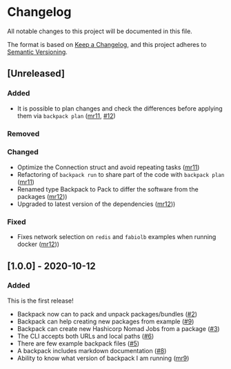 # Changelog
All notable changes to this project will be documented in this file.

The format is based on [Keep a Changelog](https://keepachangelog.com/en/1.0.0/),
and this project adheres to [Semantic Versioning](https://semver.org/spec/v2.0.0.html).

## [Unreleased]
### Added 
- It is possible to plan changes and check the differences before applying them via `backpack plan` ([mr11](https://gitlab.com/Qm64/backpack/-/merge_requests/11), [#12](https://gitlab.com/Qm64/backpack/-/issues/12))
### Removed
### Changed
- Optimize the Connection struct and avoid repeating tasks ([mr11](https://gitlab.com/Qm64/backpack/-/merge_requests/11))
- Refactoring of `backpack run` to share part of the code with `backpack plan` ([mr11](https://gitlab.com/Qm64/backpack/-/merge_requests/11))
- Renamed type Backpack to Pack to differ the software from the packages ([mr12](https://gitlab.com/Qm64/backpack/-/merge_requests/12)))
- Upgraded to latest version of the dependencies ([mr12](https://gitlab.com/Qm64/backpack/-/merge_requests/12)))
### Fixed
- Fixes network selection on `redis` and `fabiolb` examples when running docker ([mr12](https://gitlab.com/Qm64/backpack/-/merge_requests/12)))

## [1.0.0] - 2020-10-12
### Added
This is the first release!
- Backpack now can to pack and unpack packages/bundles ([#2](https://gitlab.com/Qm64/backpack/-/issues/2))
- Backpack can help creating new packages from example ([#9](https://gitlab.com/Qm64/backpack/-/issues/9))
- Backpack can create new Hashicorp Nomad Jobs from a package ([#3](https://gitlab.com/Qm64/backpack/-/issues/3))
- The CLI accepts both URLs and local paths ([#6](https://gitlab.com/Qm64/backpack/-/issues/6))
- There are few example backpack files ([#5](https://gitlab.com/Qm64/backpack/-/issues/5))
- A backpack includes markdown documentation ([#8](https://gitlab.com/Qm64/backpack/-/issues/8))
- Ability to know what version of backpack I am running ([mr9](https://gitlab.com/Qm64/backpack/-/merge_requests/9))
